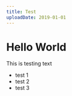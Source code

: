 ```yaml
---
title: Test
uploadDate: 2019-01-01
---
```


# Hello World

This is testing text

- test 1
- test 2
- test 3
